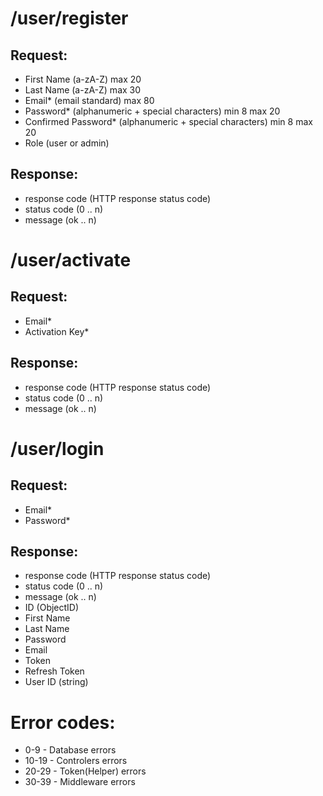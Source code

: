 # /user/register
## Request:
- First Name (a-zA-Z) max 20 
- Last Name (a-zA-Z) max 30 
- Email* (email standard) max 80 
- Password* (alphanumeric + special characters) min 8 max 20 
- Confirmed Password* (alphanumeric + special characters) min 8 max 20 
- Role (user or admin)
## Response:
- response code (HTTP response status code) 
- status code (0 .. n) 
- message (ok .. n) 

# /user/activate
## Request:
- Email*
- Activation Key*
## Response:
- response code (HTTP response status code) 
- status code (0 .. n) 
- message (ok .. n)

# /user/login
## Request:
- Email*
- Password*
## Response:
- response code (HTTP response status code) 
- status code (0 .. n) 
- message (ok .. n) 
- ID (ObjectID)
- First Name
- Last Name
- Password
- Email
- Token
- Refresh Token
- User ID (string)

# Error codes:
- 0-9 - Database errors
- 10-19 - Controlers errors
- 20-29 - Token(Helper) errors
- 30-39 - Middleware errors
